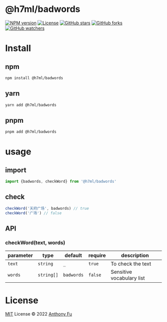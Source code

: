 # @h7ml/badwords

[![NPM version](https://img.shields.io/npm/v/@h7ml/badwords?color=a1b858&label=)](https://www.npmjs.com/package/@h7ml/badwords)
[![License](https://img.shields.io/github/license/h7ml/badwords?color=2b7489)](https://github.com/h7ml/badwords/blob/main/LICENSE)
[![GitHub stars](https://img.shields.io/github/stars/h7ml/badwords?style=social)](https://github.com/h7ml/badwords/)
[![GitHub forks](https://img.shields.io/github/forks/h7ml/badwords?style=social)](https://github.com/h7ml/badwords/fork)
[![GitHub watchers](https://img.shields.io/github/watchers/h7ml/badwords?style=social)](https://github.com/h7ml/badwords)

# Install

## npm

```bash 
npm install @h7ml/badwords
```

## yarn

```bash
yarn add @h7ml/badwords
```

## pnpm

```bash
pnpm add @h7ml/badwords
```

# usage

## import

```js
import {badwords, checkWord} from '@h7ml/badwords'
```

## check

```js
checkWord('天府广场', badwords) // true
checkWord('广场') // false
```

## API

### checkWord(text, words)

| parameter | type        | default    | require | description               |
|-----------|-------------|------------|---------|---------------------------|
| `text`    | `string`    | `_`        | `true`  | To check the text         |
| `words`   | `string[]`	 | `badwords` | `false` | Sensitive vocabulary list |

# License

[MIT](./LICENSE) License © 2022 [Anthony Fu](https://github.com/h7ml)
